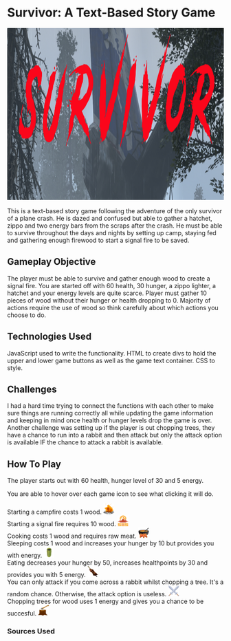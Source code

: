 # Survivor: A Text-Based Story Game 

<img src='./header/gameheader1.png' width='800px' height='400px'>

This is a text-based story game following the adventure of the only survivor of a plane crash. He is dazed and confused but able to gather a hatchet, zippo and two energy bars from the scraps after the crash. He must be able to survive throughout the days and nights by setting up camp, staying fed and gathering enough firewood to start a signal fire to be saved. 

## Gameplay Objective

The player must be able to survive and gather enough wood to create a signal fire. You are started off with 60 health, 30 hunger, a zippo lighter, a hatchet and your energy levels are quite scarce. Player must gather 10 pieces of wood without their hunger or health dropping to 0. Majority of actions require the use of wood so think carefully about which actions you choose to do.

## Technologies Used

JavaScript used to write the functionality. 
HTML to create divs to hold the upper and lower game buttons as well as the game text container.
CSS to style.

## Challenges 

I had a hard time trying to connect the functions with each other to make sure things are running correctly all while updating the game information and keeping in mind once health or hunger levels drop the game is over. Another challenge was setting up if the player is out chopping trees, they have a chance to run into a rabbit and then attack but only the attack option is available IF the chance to attack a rabbit is available.

## How To Play

The player starts out with 60 health, hunger level of 30 and 5 energy. 

You are able to hover over each game icon to see what clicking it will do.

Starting a campfire costs 1 wood. <img src='./game_icons/campfire.png' width='25px' height='25px'>
<br>
Starting a signal fire requires 10 wood. <img src='./game_icons/getsaved.png' width='25px' height='25px'>
<br>
Cooking costs 1 wood and requires raw meat. <img src='./game_icons/cook.png' width='25px' height='25px'>
<br>
Sleeping costs 1 wood and increases your hunger by 10 but provides you with energy. <img src='./game_icons/sleep.PNG' width='25px' height='25px'>
<br>
Eating decreases your hunger by 50, increases healthpoints by 30 and provides you with 5 energy. <img src='/game_icons/eat.png' width='25px' height='25px'>
<br>
You can only attack if you come across a rabbit whilst chopping a tree. It's a random chance. Otherwise, the attack option is useless. <img src='./game_icons/attack.PNG' width='25px' height='25px'>
<br>
Chopping trees for wood uses 1 energy and gives you a chance to be succesful. <img src='./game_icons/choptree.png' width='25px' height='25px'>

### Sources Used

